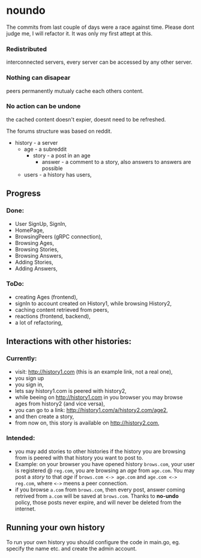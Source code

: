 # noundo

The commits from last couple of days were a race against time. Please dont judge me, I will refactor it. It was only my first attept at this.


### Redistributed 
interconnected servers, every server can be accessed by any other server.

### Nothing can disapear
peers permanently mutualy cache each others content.

### No action can be undone
the cached content doesn't expier, doesnt need to be refreshed.

The forums structure was based on reddit.
- history - a server
    - age - a subreddit
        - story - a post in an age
            - answer - a comment to a story, also answers to answers are possible
    - users - a history has users,


## Progress

### Done:
- User SignUp, SignIn,
- HomePage,
- BrowsingPeers (gRPC connection),
- Browsing Ages,
- Browsing Stories,
- Browsing Answers,
- Adding Stories,
- Adding Answers,

### ToDo:
- creating Ages (frontend),
- signIn to account created on History1, while browsing History2,
- caching content retrieved from peers,
- reactions (frontend, backend),
- a lot of refactoring,


## Interactions with other histories:

### Currently:
- visit: http://history1.com (this is an example link, not a real one),
- you sign up
- you sign in,
- lets say history1.com is peered with history2,
- while beeing on http://history1.com in you browser you may browse ages from history2 (and vice versa),
- you can go to a link: http://history1.com/a/history2.com/age2,
- and then create a story,
- from now on, this story is available on http://history2.com,


### Intended:
- you may add stories to other histories if the history you are browsing from is peered with that history 
  you want to post to.
- Example: on your browser you have opened history `brows.com`, your user is registered @ `reg.com`,  you 
  are browsing an *age* from `age.com`. You may post a *story* to that *age* if `brows.com <-> age.com` and `age.com <-> reg.com`, where `<->` meens a peer connection.
- if you browse `a.com` from `brows.com`, then every post, answer coming retrived from `a.com` will be saved at `brows.com`. Thanks to **no-undo** policy, those posts never expire, and will never be deleted from the internet.

## Running your own history

To run your own history you should configure the code in main.go, eg. specify the name etc. and create the admin
account.





  


